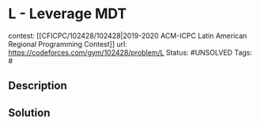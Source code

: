# L - Leverage MDT

contest: [[CFICPC/102428/102428|2019-2020 ACM-ICPC Latin American Regional Programming Contest]]
url: https://codeforces.com/gym/102428/problem/L
Status: #UNSOLVED
Tags: #

## Description

## Solution

